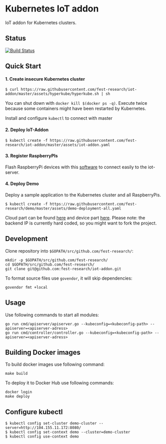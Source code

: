 # Kubernetes IoT addon
IoT addon for Kubernetes clusters.

## Status
[![Build Status](https://travis-ci.org/fest-research/iot-addon.svg?branch=master)](https://travis-ci.org/fest-research/iot-addon)

## Quick Start

#### 1. Create insecure Kubernetes cluster

```shell
$ curl https://raw.githubusercontent.com/fest-research/iot-addon/master/assets/hyperkube/hyperkube.sh | sh
```
You can shut down with `docker kill $(docker ps -q)`. Execute twice because some containers might have been restarted by Kubernetes.

Install and configure `kubectl` to connect with master

#### 2. Deploy IoT-Addon

```shell
$ kubectl create -f https://raw.githubusercontent.com/fest-research/iot-addon/master/assets/iot-addon.yaml
```

#### 3. Register RaspberryPIs
Flash RaspberryPi devices with this [software](https://github.com/fest-research/ubikube) to connect easily to the iot-server. 

#### 4. Deploy Demo
Deploy a sample application to the Kubernetes cluster and all RaspberryPis.

```shell
$ kubectl create -f https://raw.githubusercontent.com/fest-research/demo/master/assets/demo-deployment-all.yaml
```
 Cloud part can be found [here](https://github.com/fest-research/demo) and device part [here](https://github.com/fest-research/demo-raspi). Please note: the backend IP is currently hard coded, so you might want to fork the project.


## Development
Clone repository into `$GOPATH/src/github.com/fest-research/`:
```
mkdir -p $GOPATH/src/github.com/fest-research/
cd $GOPATH/src/github.com/fest-research/
git clone git@github.com:fest-research/iot-addon.git
```

To format source files use `govendor`, it will skip dependencies:

```
govendor fmt +local
```

## Usage
Use following commands to start all modules:

```
go run cmd/apiserver/apiserver.go --kubeconfig=<kubeconfig-path> --apiserver=<apiserver-adress>
go run cmd/controller/controller.go --kubeconfig=<kubeconfig-path> --apiserver=<apiserver-adress>
```

## Building Docker images
To build docker images use following command:
```
make build
```

To deploy it to Docker Hub use following commands:
```
docker login
make deploy
```

## Configure kubectl

```shell
$ kubectl config set-cluster demo-cluster --server=http://104.155.11.172:8080/
$ kubectl config set-context demo --cluster=demo-cluster
$ kubectl config use-context demo
```


